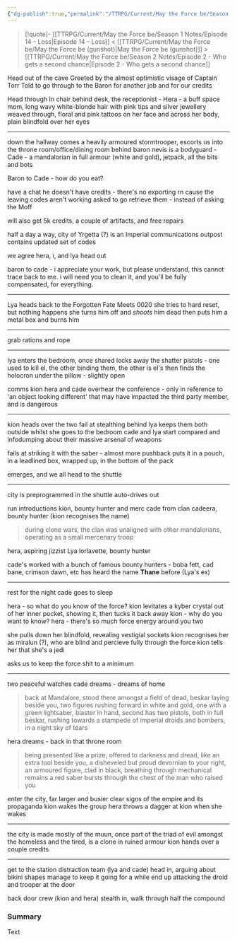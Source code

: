 ```yaml
---
{"dg-publish":true,"permalink":"/TTRPG/Current/May the Force be/Season 2 Notes/Episode 1 - Paint and Power Cells/"}
---
```


> [!quote]- [[TTRPG/Current/May the Force be/Season 1 Notes/Episode 14 - Loss\|Episode 14 - Loss]] < [[TTRPG/Current/May the Force be/May the Force be (gunshot)\|May the Force be (gunshot)]] > [[TTRPG/Current/May the Force be/Season 2 Notes/Episode 2 -  Who gets a second chance\|Episode 2 -  Who gets a second chance]]

Head out of the cave
Greeted by the almost optimistic visage of Captain Torr
Told to go through to the Baron for another job and for our credits

Head through
In chair behind desk, the receptionist - Hera - a buff space mom, long wavy white-blonde hair with pink tips and silver jewellery weaved through, floral and pink tattoos on her face and across her body, plain blindfold over her eyes

---

down the hallway comes a heavily armoured stormtrooper, escorts us into the throne room/office/dining room
behind baron nevis is a bodyguard - Cade - a mandalorian in full armour (white and gold), jetpack, all the bits and bots

Baron to Cade - how do you eat?

have a chat
he doesn't have credits - there's no exporting rn cause the leaving codes aren't working
asked to go retrieve them - instead of asking the Moff

will also get 5k credits, a couple of artifacts, and free repairs

half a day a way, city of Yrgetta (?) is an Imperial communications outpost
contains updated set of codes

we agree
hera, i, and lya head out

baron to cade - i appreciate your work, but please understand, this cannot trace back to me. i will need you to clean it, and you'll be fully compensated, for everything.

---

Lya heads back to the Forgotten Fate
Meets 0020
she tries to hard reset, but nothing happens
she turns him off
and _shoots_ him dead
then puts him a metal box and burns him

---

grab rations and rope

---

lya enters the bedroom, once shared
locks away the shatter pistols - one used to kill el, the other binding them, the other is el's
then finds the holocron under the pillow - slightly open

comms kion
hera and cade overhear the conference - only in reference to 'an object looking different' that may have impacted the third party member, and is dangerous

---

kion heads over
the two fail at stealthing behind
lya keeps them both outside whilst she goes to the bedroom
cade and lya start compared and infodumping about their massive arsenal of weapons

fails at striking it with the saber - almost more pushback
puts it in a pouch, in a leadlined box, wrapped up, in the bottom of the pack

emerges, and we all head to the shuttle

---

city is preprogrammed in
the shuttle auto-drives out

run introductions
kion, bounty hunter and merc
cade from clan cadeera, bounty hunter (kion recognises the name)
> during clone wars, the clan was unaligned with other mandalorians, operating as a small mercenary troop

hera, aspiring jizzist
Lya lorlavette, bounty hunter

cade's worked with a bunch of famous bounty hunters - boba fett, cad bane, crimson dawn, etc
has heard the name **Thane** before (Lya's ex)

---

rest for the night
cade goes to sleep

hera - so what do you know of the force?
kion levitates a kyber crystal out of her inner pocket, showing it, then tucks it back away
kion - why do you want to know?
hera - there's so much force energy around you two

she pulls down her blindfold, revealing vestigial sockets
kion recognises her as miralun (?), who are blind and percieve fully through the force
kion tells her that she's a jedi

asks us to keep the force shit to a minimum

---

two peaceful watches
cade dreams - dreams of home
> back at Mandalore, stood there amongst a field of dead, beskar laying beside you, two figures rushing forward in white and gold, one with a green lightsaber, blaster in hand, second has two pistols, both in full beskar, rushing towards a stampede of imperial droids and bombers, in a night sky of tears

hera dreams - back in that throne room
> being presented like a prize, offered to darkness and dread, like an extra tool
> beside you, a disheveled but proud devornian
> to your right, an armoured figure, clad in black, breathing through mechanical remains
> a red saber bursts through the chest of the man who raised you

enter the city, far larger and busier
clear signs of the empire and its propaganda
kion wakes the group
hera throws a dagger at kion when she wakes

---

the city is made mostly of the muun, once part of the triad of evil
amongst the homeless and the tired, is a clone in ruined armour
kion hands over a couple credits

---

get to the station
distraction team (lya and cade) head in, arguing about bikini shapes
manage to keep it going for a while
end up attacking the droid and trooper at the door

back door crew (kion and hera) stealth in, walk through half the compound



### Summary

Text